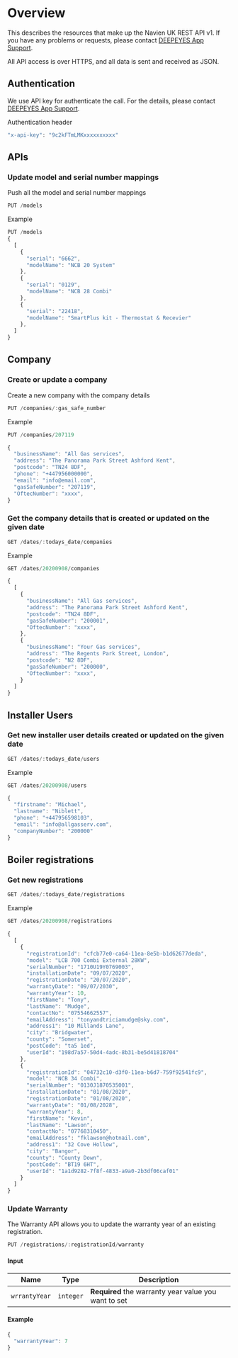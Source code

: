 # Overview

This describes the resources that make up the Navien UK REST API v1. 
If you have any problems or requests, please contact [DEEPEYES App Support](app@deepeyes.co.uk).

All API access is over HTTPS, and all data is sent and received as JSON.

## Authentication

We use API key for authenticate the call. For the details, please contact [DEEPEYES App Support](app@deepeyes.co.uk).

Authentication header

```javascript
"x-api-key": "9c2kFTmLMKxxxxxxxxxx"
```

## APIs

### Update model and serial number mappings

Push all the model and serial number mappings

```javascript
PUT /models
```

Example

```javascript
PUT /models
{
  [
    {
      "serial": "6662", 
      "modelName": "NCB 20 System"
    },
    {
      "serial": "0129", 
      "modelName": "NCB 28 Combi"
    },
    {
      "serial": "22418", 
      "modelName": "SmartPlus kit - Thermostat & Recevier"
    },
  ]
}
```

## Company

### Create or update a company

Create a new company with the company details

```javascript
PUT /companies/:gas_safe_number
```

Example

```javascript
PUT /companies/207119

{
  "businessName": "All Gas services",
  "address": "The Panorama Park Street Ashford Kent",
  "postcode": "TN24 8DF",
  "phone": "+447956000000",
  "email": "info@email.com",
  "gasSafeNumber": "207119",
  "OftecNumber": "xxxx",
}
```

### Get the company details that is created or updated on the given date

```javascript
GET /dates/:todays_date/companies
```

Example

```javascript
GET /dates/20200908/companies

{
  [
    {
      "businessName": "All Gas services",
      "address": "The Panorama Park Street Ashford Kent",
      "postcode": "TN24 8DF",
      "gasSafeNumber": "200001",
      "OftecNumber": "xxxx",
    },
    {
      "businessName": "Your Gas services",
      "address": "The Regents Park Street, London",
      "postcode": "N2 8DF",
      "gasSafeNumber": "200000",
      "OftecNumber": "xxxx",
    }
  ]
}
```


## Installer Users

### Get new installer user details created or updated on the given date

```javascript
GET /dates/:todays_date/users
```

Example

```javascript
GET /dates/20200908/users

{
  "firstname": "Michael",
  "lastname": "Niblett",
  "phone": "+447956598103",
  "email": "info@allgasserv.com",
  "companyNumber": "200000"
}
```

## Boiler registrations

### Get new registrations

```javascript
GET /dates/:todays_date/registrations
```

Example

```javascript
GET /dates/20200908/registrations

{
  [
    {
      "registrationId": "cfcb77e0-ca64-11ea-8e5b-b1d62677deda",
      "model": "LCB 700 Combi External 28KW",
      "serialNumber": "1710U19Y0769003",
      "installationDate": "09/07/2020",
      "registrationDate": "20/07/2020",
      "warrantyDate": "09/07/2030",
      "warrantyYear": 10,
      "firstName": "Tony",
      "lastName": "Mudge",
      "contactNo": "07554662557",
      "emailAddress": "tonyandtriciamudge@sky.com",
      "address1": "10 Millands Lane",
      "city": "Bridgwater",
      "county": "Somerset",
      "postCode": "ta5 1ed",
      "userId": "198d7a57-50d4-4adc-8b31-be5d41818704"
    },  
    {
      "registrationId": "04732c10-d3f0-11ea-b6d7-759f92541fc9",
      "model": "NCB 34 Combi",
      "serialNumber": "0130J1870535001",
      "installationDate": "01/08/2020",
      "registrationDate": "01/08/2020",
      "warrantyDate": "01/08/2028",
      "warrantyYear": 8,
      "firstName": "Kevin",
      "lastName": "Lawson",
      "contactNo": "07768310450",
      "emailAddress": "fklawson@hotnail.com",
      "address1": "32 Cove Hollow",
      "city": "Bangor",
      "county": "County Down",
      "postCode": "BT19 6HT",
      "userId": "1a1d9282-7f8f-4833-a9a0-2b3df06caf01"
    }
  ]
}
```

### Update Warranty

The Warranty API allows you to update the warranty year of an existing registration. 

```javascript
PUT /registrations/:registrationId/warranty
```

#### Input
| Name | Type | Description |
| ---- | ---- | ----------- |
| `wrrantyYear` | `integer` | **Required** the warranty year value you want to set |

#### Example

```javascript
{
  "warrantyYear": 7
}
```


